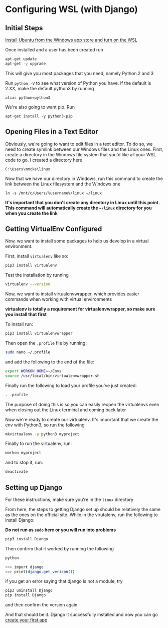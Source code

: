# Configuring WSL (with Django)

## Initial Steps

[Install Ubuntu from the Windows app store and turn on the WSL](https://docs.microsoft.com/en-us/windows/wsl/install-win10)

Once installed and a user has been created run

```bash
apt-get update
apt-get -y upgrade
```

This will give you most packages that you need, namely Python 2 and 3

Run `python -V` to see what version of Python you have. If the default is 2.XX, make
the default python3 by running

```
alias python=python3
```

We're also going to want pip. Run

```
apt-get install -y python3-pip
```

## Opening Files in a Text Editor

Obviously, we're going to want to edit files in a text editor. To do so, we need to create symlink
between our Windows files and the Linux ones. First, create a directory in the Windows file system
that you'd like all your WSL code to go. I created a directory here

`C:\Users\mmcke\linux`

Now that we have our directory in Windows, run this command to create the link between the
Linux filesystem and the Windows one

```
ln -s /mnt/c/Users/%username%/linux ~/linux
```

__It's important that you don't create any directory in Linux until this point. This command will
automatically create the `~/linux` directory for you when you create the link__

## Getting VirtualEnv Configured

Now, we want to install some packages to help us develop in a virtual environment.

First, install `virtualenv` like so:

```bash
pip3 install virtualenv
```

Test the installation by running

```bash
virtualenv --version
```

Now, we want to install virtualenvwrapper, which provides easier commands when working with
virtual environments

__virtualenv is totally a requirement for virtualenvwrapper, so make sure you install that first__

To install run:

```bash
pip3 install virtualenvwrapper
```

Then open the `.profile` file by running:

```bash
sudo nano ~/.profile
```

and add the following to the end of the file:

```bash
export WORKON_HOME=~/Envs
source /usr/local/bin/virtualenvwrapper.sh
```

Finally run the following to load your profile you've just created:

```bash
. .profile
```

The purpose of doing this is so you can easily reopen the virtualenvs even when closing out
the Linux terminal and coming back later

Now we're ready to create our virtualenv. It's important that we create the env with Python3, so
run the following

```bash
mkvirtualenv -p python3 myproject
```

Finally to run the virtualenv, run:

```bash
workon myproject
```

and to stop it, run:

```bash
deactivate
```

## Setting up Django

For these instructions, make sure you're in the `linux` directory

From here, the steps to getting Django set up should be relatively the same as the ones on the
official site. While in the virutalenv, run the following to install Django:

__Do not run as `sudo` here or you will run into problems__

```bash
pip3 install Django
```

Then confirm that it worked by running the following

```bash
python

>>> import django
>>> print(django.get_verison())
```

if you get an error saying that django is not a module, try

```bash
pip3 uninstall Django
pip install Django
```

and then confirm the version again

And that should be it. Django it successfully installed and now you can go
[create your first app](https://docs.djangoproject.com/en/2.0/intro/tutorial01/)
